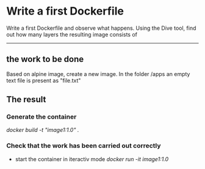 # Write a first Dockerfile

Write a first Dockerfile and observe what happens. Using the Dive tool, find out how many layers the resulting image consists of

---

## the work to be done

Based on alpine image, create a new image. In the folder /apps an empty text file is present as "file.txt"

## The result

### Generate the container
<em>docker build -t "image1:1.0" .</em>


### Check that the work has been carried out correctly
* start the container in iteractiv mode
<em> docker run -it image1:1.0</em>
